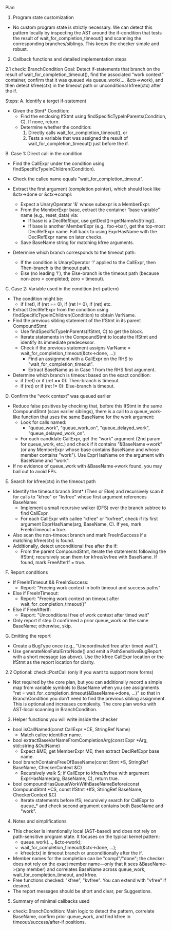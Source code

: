 Plan

1. Program state customization
- No custom program state is strictly necessary. We can detect this pattern locally by inspecting the AST around the if-condition that tests the result of wait_for_completion_timeout() and scanning the corresponding branches/siblings. This keeps the checker simple and robust.

2. Callback functions and detailed implementation steps

2.1 check::BranchCondition
Goal: Detect if-statements that branch on the result of wait_for_completion_timeout(), find the associated “work context” container, confirm that it was queued via queue_work(..., &ctx->work), and then detect kfree(ctx) in the timeout path or unconditional kfree(ctx) after the if.

Steps:
A. Identify a target if-statement
- Given the Stmt* Condition:
  - Find the enclosing IfStmt using findSpecificTypeInParents<IfStmt>(Condition, C). If none, return.
  - Determine whether the condition:
    1) Directly calls wait_for_completion_timeout(), or
    2) Tests a variable that was assigned the result of wait_for_completion_timeout() just before the if.

B. Case 1: Direct call in the condition
- Find the CallExpr under the condition using findSpecificTypeInChildren<CallExpr>(Condition).
- Check the callee name equals "wait_for_completion_timeout".
- Extract the first argument (completion pointer), which should look like &ctx->done or &ctx->compl:
  - Expect a UnaryOperator '&' whose subexpr is a MemberExpr.
  - From the MemberExpr base, extract the container “base variable” name (e.g., reset_data) via:
    - If base is a DeclRefExpr, use getDecl()->getNameAsString().
    - If base is another MemberExpr (e.g., foo->bar), get the top-most DeclRefExpr name. Fall back to using ExprHasName with the DeclRefExpr name on later checks.
  - Save BaseName string for matching kfree arguments.

- Determine which branch corresponds to the timeout path:
  - If the condition is UnaryOperator ‘!’ applied to the CallExpr, then Then-branch is the timeout path.
  - Else (no leading ‘!’), the Else-branch is the timeout path (because non-zero = completed; zero = timeout).

C. Case 2: Variable used in the condition (ret-pattern)
- The condition might be:
  - if (!ret), if (ret == 0), if (ret != 0), if (ret) etc.
- Extract DeclRefExpr from the condition using findSpecificTypeInChildren<DeclRefExpr>(Condition) to obtain VarName.
- Find the previous sibling statement of the IfStmt in its parent CompoundStmt:
  - Use findSpecificTypeInParents<CompoundStmt>(IfStmt, C) to get the block.
  - Iterate statements in the CompoundStmt to locate the IfStmt and identify its immediate predecessor.
  - Check if the previous statement assigns VarName = wait_for_completion_timeout(&ctx->done, ...):
    - Find an assignment with a CallExpr on the RHS to "wait_for_completion_timeout".
    - Extract BaseName as in Case 1 from the RHS first argument.
- Determine which branch is timeout based on the exact condition:
  - if (!ret) or if (ret == 0): Then-branch is timeout.
  - if (ret) or if (ret != 0): Else-branch is timeout.

D. Confirm the “work context” was queued earlier
- Reduce false positives by checking that, before this IfStmt in the same CompoundStmt (scan earlier siblings), there is a call to a queue_work-like function that uses the same BaseName for the work argument:
  - Look for calls named:
    - "queue_work", "queue_work_on", "queue_delayed_work", "queue_delayed_work_on".
  - For each candidate CallExpr, get the “work” argument (2nd param for queue_work, etc.) and check if it contains "&BaseName->work" (or any MemberExpr whose base contains BaseName and whose member contains "work"). Use ExprHasName on the argument with BaseName and "work".
- If no evidence of queue_work with &BaseName->work found, you may bail out to avoid FPs.

E. Search for kfree(ctx) in the timeout path
- Identify the timeout branch Stmt* (Then or Else) and recursively scan it for calls to "kfree" or "kvfree" whose first argument references BaseName:
  - Implement a small recursive walker (DFS) over the branch subtree to find CallExpr.
  - For each CallExpr with callee "kfree" or "kvfree", check if its first argument ExprHasName(arg, BaseName, C). If yes, mark FreeInTimeout = true.
- Also scan the non-timeout branch and mark FreeInSuccess if a matching kfree(ctx) is found.
- Additionally, detect unconditional free after the if:
  - From the parent CompoundStmt, iterate the statements following the IfStmt; recursively scan them for kfree/kvfree with BaseName. If found, mark FreeAfterIf = true.

F. Report conditions
- If FreeInTimeout && FreeInSuccess:
  - Report: "Freeing work context in both timeout and success paths"
- Else if FreeInTimeout:
  - Report: "Freeing work context on timeout after wait_for_completion_timeout()"
- Else if FreeAfterIf:
  - Report: "Unconditional free of work context after timed wait"
- Only report if step D confirmed a prior queue_work on the same BaseName; otherwise, skip.

G. Emitting the report
- Create a BugType once (e.g., "Uncoordinated free after timed wait").
- Use generateNonFatalErrorNode() and emit a PathSensitiveBugReport with a short message (as above). Use the kfree CallExpr location or the IfStmt as the report location for clarity.

2.2 Optional: check::PostCall (only if you want to support more forms)
- Not required by the core plan, but you can additionally record a simple map from variable symbols to BaseName when you see assignments "ret = wait_for_completion_timeout(&BaseName->done, ...)" so that in BranchCondition you don’t need to find the previous sibling assignment. This is optional and increases complexity. The core plan works with AST-local scanning in BranchCondition.

3. Helper functions you will write inside the checker
- bool isCallNamed(const CallExpr *CE, StringRef Name)
  - Match callee identifier name.
- bool extractBaseVarNameFromCompletionArg(const Expr *Arg, std::string &OutName)
  - Expect &ME; get MemberExpr ME; then extract DeclRefExpr base name.
- bool branchContainsFreeOfBaseName(const Stmt *S, StringRef BaseName, CheckerContext &C)
  - Recursively walk S; if CallExpr to kfree/kvfree with argument ExprHasName(arg, BaseName, C), return true.
- bool compoundHasQueueWorkWithBaseNameBefore(const CompoundStmt *CS, const IfStmt *IfS, StringRef BaseName, CheckerContext &C)
  - Iterate statements before IfS; recursively search for CallExpr to queue_* and check second argument contains both BaseName and "work".

4. Notes and simplifications
- This checker is intentionally local (AST-based) and does not rely on path-sensitive program state. It focuses on the typical kernel pattern:
  - queue_work(..., &ctx->work);
  - wait_for_completion_timeout(&ctx->done, ...);
  - kfree(ctx) in timeout branch or unconditionally after the if.
- Member names for the completion can be "compl"/"done"; the checker does not rely on the exact member name—only that it sees &BaseName->(any member) and correlates BaseName across queue_work, wait_for_completion_timeout, and kfree.
- Free functions checked: "kfree", "kvfree". You can extend with "vfree" if desired.
- The report messages should be short and clear, per Suggestions.

5. Summary of minimal callbacks used
- check::BranchCondition: Main logic to detect the pattern, correlate BaseName, confirm prior queue_work, and find kfree in timeout/success/after-if positions.
